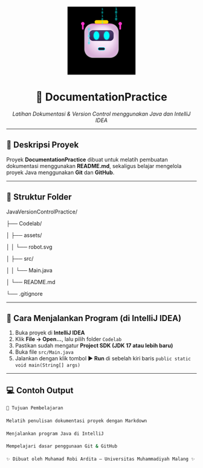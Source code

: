 <p align="center">
  <img src="https://raw.githubusercontent.com/mrobi27/JavaVersionControlPractice/main/assets/robot.svg" width="180" alt="Animated Robot">
</p>

<h1 align="center">🤖 DocumentationPractice</h1>

<p align="center">
  <em>Latihan Dokumentasi & Version Control menggunakan Java dan IntelliJ IDEA</em>
</p>

---

## 📘 Deskripsi Proyek
Proyek **DocumentationPractice** dibuat untuk melatih pembuatan dokumentasi menggunakan **README.md**, sekaligus belajar mengelola proyek Java menggunakan **Git** dan **GitHub**.

---

## 🧩 Struktur Folder

JavaVersionControlPractice/ 

├── Codelab/

│ ├── assets/

│ │ └── robot.svg

│ ├── src/

│ │ └── Main.java

│ └── README.md

└── .gitignore

---

## 🚀 Cara Menjalankan Program (di IntelliJ IDEA)
1. Buka proyek di **IntelliJ IDEA**
2. Klik **File → Open...**, lalu pilih folder `Codelab`
3. Pastikan sudah mengatur **Project SDK (JDK 17 atau lebih baru)**
4. Buka file `src/Main.java`
5. Jalankan dengan klik tombol **▶ Run** di sebelah kiri baris `public static void main(String[] args)`

---

## 💻 Contoh Output
```bash
🎯 Tujuan Pembelajaran

Melatih penulisan dokumentasi proyek dengan Markdown

Menjalankan program Java di IntelliJ

Mempelajari dasar penggunaan Git & GitHub

✨ Dibuat oleh Muhamad Robi Ardita — Universitas Muhammadiyah Malang ✨
